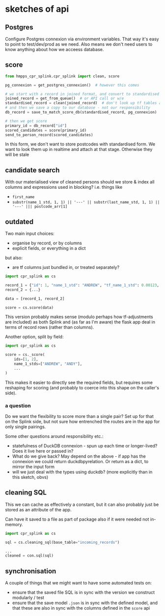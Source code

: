 # sketches of api

## Postgres

Configure Postgres connexion via environment variables.
That way it's easy to point to test/dev/prod as we need.
Also means we don't need users to know anything about how we acceess database.

## score

```python
from hmpps_cpr_splink.cpr_splink import clean, score

pg_connexion = get_postgres_connexion()  # however this comes

# we start with a record in joined format, and convert to standardised form
joined_record = get_from_queue()  # or API call or w/e
standardised_record = clean(joined_record)  # don't look up tf tables as we don't want to save values with records
# and then we save a copy to our database - not our responsibility
db_record = save_to_match_score_db(standardised_record, pg_connexion)

# then we get score
primary_id = db_record["id"]
scored_candidates = score(primary_id)
send_to_person_record(scored_candidates)
```

In this form, we don't want to store postcodes with standardised form.
We want to look them up in realtime and attach at that stage. Otherwise they will be stale

## candidate search

With our materialised view of cleaned persons should we store & index all columns and expressions used in blocking?
i.e. things like

* `first_name`
* `substr(name_1_std, 1, 1) || '---' || substr(last_name_std, 1, 1) || '---' ||| postcode_arr[1]`

## outdated

Two main input choices:
* organise by record, or by columns
* explicit fields, or everything in a dict

but also:
* are tf columns just bundled in, or treated separately?

```python
import cpr_splink as cs

record_1 = {"id": 1, "name_1_std": "ANDREW", "tf_name_1_std": 0.00123, ...}
record_2 = {...}

data = [record_1, record_2]

score = cs.score(data)
```

This version probably makes sense (modulo perhaps how tf-adjustments are included) as both Splink and (as far as I'm aware) the flask app deal in terms of record rows (rather than columns).

Another option, split by field:
```python
import cpr_splink as cs

score = cs._score(
    ids=[1, 2],
    name_1_stds=["ANDREW", "ANDY"],
    ...
)
```

This makes it easier to directly see the required fields, but requires some reshaping for scoring (and probably to coerce into this shape on the caller's side).

### a question

Do we want the flexibility to score more than a single pair?
Set up for that on the Splink side, but not sure how entrenched the routes are in the app for only single pairings.

Some other questions around responsibility etc.:
* statefulness of DuckDB connexion - spun up each time or longer-lived? Does it live here or passed in?
* What do we give back? May depend on the above - if app has the connexion we could return duckdbpyrelation. Or return as a dict, to mirror the input form
* will we just deal with the types using duckdb? (more explicitly than in this sketch, obvs)

## cleaning SQL

This we can cache as effectively a constant, but it can also probably just be stored as an attribute of the app.

Can have it saved to a file as part of package also if it were needed not in-memory.

```python
import cpr_splink as cs

sql = cs.cleaning_sql(base_table="incoming_records")

...
cleaned = con.sql(sql)

```

## synchronisation

A couple of things that we might want to have some automated tests on:

* ensure that the saved file SQL is in sync with the version we construct modularly / test
* ensure that the save model `.json` is in sync with the defined model, and that these are also in sync with the columns defined in the `score` api

